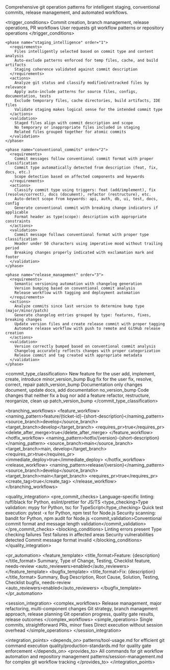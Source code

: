 <module name="git_operations" category="patterns">
  
  <purpose>
    Comprehensive git operation patterns for intelligent staging, conventional commits, release management, and automated workflows.
  </purpose>
  
  <trigger_conditions>
    <condition type="automatic">Commit creation, branch management, release operations, PR workflows</condition>
    <condition type="explicit">User requests git workflow patterns or repository operations</condition>
  </trigger_conditions>
  
  <implementation>
    
    <phase name="staging_intelligence" order="1">
      <requirements>
        Files intelligently selected based on commit type and content analysis
        Auto-exclude patterns enforced for temp files, cache, and build artifacts
        Staging coherence validated against commit description
      </requirements>
      <actions>
        Analyze git status and classify modified/untracked files by relevance
        Apply auto-include patterns for source files, configs, documentation, tests
        Exclude temporary files, cache directories, build artifacts, IDE files
        Validate staging makes logical sense for the intended commit type
      </actions>
      <validation>
        Staged files align with commit description and scope
        No temporary or inappropriate files included in staging
        Related files grouped together for atomic commits
      </validation>
    </phase>
    
    <phase name="conventional_commits" order="2">
      <requirements>
        Commit messages follow conventional commit format with proper classification
        Commit type automatically detected from description (feat, fix, docs, etc.)
        Scope detection based on affected components and keywords
      </requirements>
      <actions>
        Classify commit type using triggers: feat (add/implement), fix (resolve/correct), docs (document), refactor (restructure), etc.
        Auto-detect scope from keywords: api, auth, db, ui, test, docs, config
        Generate conventional commit with breaking change indicators if applicable
        Format header as type(scope): description with appropriate constraints
      </actions>
      <validation>
        Commit message follows conventional format with proper type classification
        Header under 50 characters using imperative mood without trailing period
        Breaking changes properly indicated with exclamation mark and footer
      </validation>
    </phase>
    
    <phase name="release_management" order="3">
      <requirements>
        Semantic versioning automation with changelog generation
        Version bumping based on conventional commit analysis
        Release workflow with tagging and deployment automation
      </requirements>
      <actions>
        Analyze commits since last version to determine bump type (major/minor/patch)
        Generate changelog entries grouped by type: features, fixes, breaking changes
        Update version files and create release commit with proper tagging
        Automate release workflow with push to remote and GitHub release creation
      </actions>
      <validation>
        Version correctly bumped based on conventional commit analysis
        Changelog accurately reflects changes with proper categorization
        Release commit and tag created with appropriate metadata
      </validation>
    </phase>
    
  </implementation>
  
  <commit_type_classification>
    <feat>
      <description>New feature for the user</description>
      <triggers>add, implement, create, introduce</triggers>
      <impact>minor_version_bump</impact>
    </feat>
    <fix>
      <description>Bug fix for the user</description>
      <triggers>fix, resolve, correct, repair</triggers>
      <impact>patch_version_bump</impact>
    </fix>
    <docs>
      <description>Documentation only changes</description>
      <triggers>document, update docs, add documentation</triggers>
      <impact>no_version_bump</impact>
    </docs>
    <refactor>
      <description>Code changes that neither fix a bug nor add a feature</description>
      <triggers>refactor, restructure, reorganize, clean up</triggers>
      <impact>patch_version_bump</impact>
    </refactor>
  </commit_type_classification>
  
  <branching_workflows>
    <feature_workflow>
      <naming_pattern>feature/{ticket-id}-{short-description}</naming_pattern>
      <source_branch>develop</source_branch>
      <target_branch>develop</target_branch>
      <requires_pr>true</requires_pr>
      <delete_after_merge>true</delete_after_merge>
    </feature_workflow>
    <hotfix_workflow>
      <naming_pattern>hotfix/{version}-{short-description}</naming_pattern>
      <source_branch>main</source_branch>
      <target_branch>main, develop</target_branch>
      <requires_pr>true</requires_pr>
      <immediate_deploy>true</immediate_deploy>
    </hotfix_workflow>
    <release_workflow>
      <naming_pattern>release/{version}</naming_pattern>
      <source_branch>develop</source_branch>
      <target_branch>main</target_branch>
      <requires_pr>true</requires_pr>
      <create_tag>true</create_tag>
    </release_workflow>
  </branching_workflows>
  
  <quality_integration>
    <pre_commit_checks>
      <linting>Language-specific linting: ruff/black for Python, eslint/prettier for JS/TS</linting>
      <type_checking>Type validation: mypy for Python, tsc for TypeScript</type_checking>
      <testing>Quick test execution: pytest -x for Python, npm test for Node.js</testing>
      <security>Security scanning: bandit for Python, npm audit for Node.js</security>
      <commit_validation>Conventional commit format and message length validation</commit_validation>
    </pre_commit_checks>
    <blocking_conditions>
      <condition>Linting errors present</condition>
      <condition>Type checking failures</condition>
      <condition>Test failures in affected areas</condition>
      <condition>Security vulnerabilities detected</condition>
      <condition>Commit message format invalid</condition>
    </blocking_conditions>
  </quality_integration>
  
  <pr_automation>
    <feature_template>
      <title_format>Feature: {description}</title_format>
      <sections>Summary, Type of Change, Testing, Checklist</sections>
      <labels>feature, needs-review</labels>
      <auto_reviewers>enabled</auto_reviewers>
    </feature_template>
    <bugfix_template>
      <title_format>Fix: {description}</title_format>
      <sections>Summary, Bug Description, Root Cause, Solution, Testing, Checklist</sections>
      <labels>bugfix, needs-review</labels>
      <auto_reviewers>enabled</auto_reviewers>
    </bugfix_template>
  </pr_automation>
  
  <session_integration>
    <complex_workflows>
      <triggers>Release management, major refactoring, multi-component changes</triggers>
      <documentation>Git strategy, branch management approach, release planning</documentation>
      <tracking>Git operation progress, quality gate results, release outcomes</tracking>
    </complex_workflows>
    <simple_operations>
      <scope>Single commits, straightforward PRs, minor fixes</scope>
      <approach>Direct execution without session overhead</approach>
    </simple_operations>
  </session_integration>
  
  <integration_points>
    <depends_on>
      patterns/tool-usage.md for efficient git command execution
      quality/production-standards.md for quality gate enforcement
    </depends_on>
    <provides_to>
      All commands for git workflow automation and repository management
      patterns/session-management.md for complex git workflow tracking
    </provides_to>
  </integration_points>
  
</module>